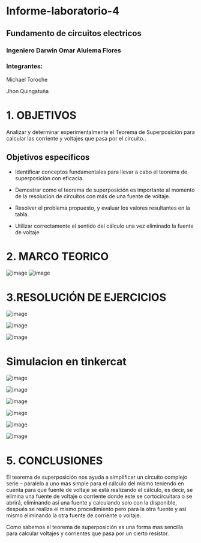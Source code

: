 # Informe-laboratorio-4

## Fundamento de circuitos electricos

### Ingeniero Darwin Omar Alulema Flores

### Integrantes:
Michael Toroche

Jhon Quingatuña

# 1. OBJETIVOS

Analizar y determinar experimentalmente el Teorema de Superposición para calcular las corriente y voltajes que pasa por el circuito..

## Objetivos especificos

* Identificar conceptos fundamentales para llevar a cabo el teorema de superposición con eficacia.

* Demostrar como el teorema de superposición es importante al momento de la resolucion de circuitos con más de una fuente de voltaje.

* Resolver el problema propuesto, y evaluar los valores resultantes en la tabla.

* Utilizar correctamente el sentido del cálculo una vez eliminado la fuente de voltaje

# 2. MARCO TEORICO

![image](https://user-images.githubusercontent.com/116775893/209244198-dad85f85-da50-4495-90a4-51d58ea4e33e.png)
![image](https://user-images.githubusercontent.com/116775893/209244343-ca5a4100-3450-452e-9dbd-92325792631a.png)

# 3.RESOLUCIÓN DE EJERCICIOS

![image](https://user-images.githubusercontent.com/116761073/209249640-8539511b-0ee4-47ab-ab88-4cd761e27ef7.png)

![image](https://user-images.githubusercontent.com/116761073/209249705-2bc81623-ded1-4c7c-b31b-6ca31b027782.png)

![image](https://user-images.githubusercontent.com/116761073/209249746-e027a88c-9a70-47b8-9cb2-ab83495c3bad.png)

# Simulacion en tinkercat

![image](https://user-images.githubusercontent.com/116761073/209250170-cd477305-cde9-4eaf-96b4-4fe4076bfb5e.png)

![image](https://user-images.githubusercontent.com/116761073/209250212-3c5e6e2a-b471-4a94-9cde-39c8a9e40fe6.png)

![image](https://user-images.githubusercontent.com/116761073/209250243-4fcb74f7-7862-47a4-b181-9256dfee03b2.png)

![image](https://user-images.githubusercontent.com/116761073/209250264-9982aeb9-9ec5-44d0-83a6-2a731f780e40.png)

![image](https://user-images.githubusercontent.com/116761073/209250287-7df595b7-15a6-4b40-86cc-7846fd2e9c4c.png)

![image](https://user-images.githubusercontent.com/116761073/209250309-f23e7a32-618c-46fc-90d6-898996d9f164.png)

# 5. CONCLUSIONES
El teorema de superposición nos ayuda a simplificar un circuito complejo serie – paralelo a uno mas simple para el cálculo del mismo teniendo en cuenta para que fuente de voltaje se está realizando el cálculo, es decir, se elimina una fuente de voltaje o corriente donde este se cortocircuitara o se abrirá, eliminando así una fuente y calculando solo con la disponible, después se realiza el mismo procedimiento pero para la otra fuente y así mismo eliminando la otra fuente de corriente o voltaje.

Como sabemos el teorema de superposición es una forma mas sencilla para calcular voltajes y corrientes que pasa por un cierto resistor.

